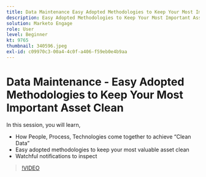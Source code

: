 ```yaml
---
title: Data Maintenance Easy Adopted Methodologies to Keep Your Most Important Asset Clean
description: Easy Adopted Methodologies to Keep Your Most Important Asset Clean
solution: Marketo Engage
role: User
level: Beginner
kt: 9765
thumbnail: 340596.jpeg
exl-id: c09970c3-00a4-4c0f-a406-f59eb0e4b9aa
---
```

# Data Maintenance - Easy Adopted Methodologies to Keep Your Most Important Asset Clean

In this session, you will learn,

* How People, Process, Technologies come together to achieve “Clean Data”
* Easy adopted methodologies to keep your most valuable asset clean
* Watchful notifications to inspect

>[!VIDEO](https://video.tv.adobe.com/v/340596/?quality=12&learn=on)
